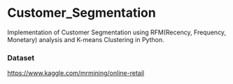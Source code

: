 # Customer_Segmentation
Implementation of Customer Segmentation using RFM(Recency, Frequency, Monetary) analysis and K-means Clustering in Python.

### Dataset
https://www.kaggle.com/mrmining/online-retail
  
